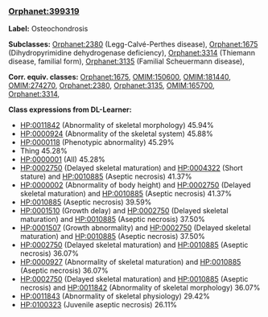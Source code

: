 
### [Orphanet:399319](http://www.orpha.net/ORDO/Orphanet_399319)
**Label:** Osteochondrosis

**Subclasses:** [Orphanet:2380](http://www.orpha.net/ORDO/Orphanet_2380) (Legg-Calvé-Perthes disease), [Orphanet:1675](http://www.orpha.net/ORDO/Orphanet_1675) (Dihydropyrimidine dehydrogenase deficiency), [Orphanet:3314](http://www.orpha.net/ORDO/Orphanet_3314) (Thiemann disease, familial form), [Orphanet:3135](http://www.orpha.net/ORDO/Orphanet_3135) (Familial Scheuermann disease), 

**Corr. equiv. classes:** [Orphanet:1675](http://www.orpha.net/ORDO/Orphanet_1675), [OMIM:150600](http://purl.obolibrary.org/obo/OMIM_150600), [OMIM:181440](http://purl.obolibrary.org/obo/OMIM_181440), [OMIM:274270](http://purl.obolibrary.org/obo/OMIM_274270), [Orphanet:2380](http://www.orpha.net/ORDO/Orphanet_2380), [Orphanet:3135](http://www.orpha.net/ORDO/Orphanet_3135), [OMIM:165700](http://purl.obolibrary.org/obo/OMIM_165700), [Orphanet:3314](http://www.orpha.net/ORDO/Orphanet_3314), 

**Class expressions from DL-Learner:**

- [HP:0011842](http://purl.obolibrary.org/obo/HP_0011842) (Abnormality of skeletal morphology) 45.94%
- [HP:0000924](http://purl.obolibrary.org/obo/HP_0000924) (Abnormality of the skeletal system) 45.88%
- [HP:0000118](http://purl.obolibrary.org/obo/HP_0000118) (Phenotypic abnormality) 45.29%
- Thing 45.28%
- [HP:0000001](http://purl.obolibrary.org/obo/HP_0000001) (All) 45.28%
- [HP:0002750](http://purl.obolibrary.org/obo/HP_0002750) (Delayed skeletal maturation) and [HP:0004322](http://purl.obolibrary.org/obo/HP_0004322) (Short stature) and [HP:0010885](http://purl.obolibrary.org/obo/HP_0010885) (Aseptic necrosis) 41.37%
- [HP:0000002](http://purl.obolibrary.org/obo/HP_0000002) (Abnormality of body height) and [HP:0002750](http://purl.obolibrary.org/obo/HP_0002750) (Delayed skeletal maturation) and [HP:0010885](http://purl.obolibrary.org/obo/HP_0010885) (Aseptic necrosis) 41.37%
- [HP:0010885](http://purl.obolibrary.org/obo/HP_0010885) (Aseptic necrosis) 39.59%
- [HP:0001510](http://purl.obolibrary.org/obo/HP_0001510) (Growth delay) and [HP:0002750](http://purl.obolibrary.org/obo/HP_0002750) (Delayed skeletal maturation) and [HP:0010885](http://purl.obolibrary.org/obo/HP_0010885) (Aseptic necrosis) 37.50%
- [HP:0001507](http://purl.obolibrary.org/obo/HP_0001507) (Growth abnormality) and [HP:0002750](http://purl.obolibrary.org/obo/HP_0002750) (Delayed skeletal maturation) and [HP:0010885](http://purl.obolibrary.org/obo/HP_0010885) (Aseptic necrosis) 37.50%
- [HP:0002750](http://purl.obolibrary.org/obo/HP_0002750) (Delayed skeletal maturation) and [HP:0010885](http://purl.obolibrary.org/obo/HP_0010885) (Aseptic necrosis) 36.07%
- [HP:0000927](http://purl.obolibrary.org/obo/HP_0000927) (Abnormality of skeletal maturation) and [HP:0010885](http://purl.obolibrary.org/obo/HP_0010885) (Aseptic necrosis) 36.07%
- [HP:0002750](http://purl.obolibrary.org/obo/HP_0002750) (Delayed skeletal maturation) and [HP:0010885](http://purl.obolibrary.org/obo/HP_0010885) (Aseptic necrosis) and [HP:0011842](http://purl.obolibrary.org/obo/HP_0011842) (Abnormality of skeletal morphology) 36.07%
- [HP:0011843](http://purl.obolibrary.org/obo/HP_0011843) (Abnormality of skeletal physiology) 29.42%
- [HP:0100323](http://purl.obolibrary.org/obo/HP_0100323) (Juvenile aseptic necrosis) 26.11%



